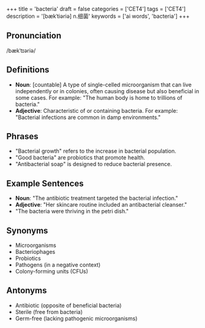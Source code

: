+++
title = 'bacteria'
draft = false
categories = ['CET4']
tags = ['CET4']
description = '[bækˈtiəriə] n.细菌'
keywords = ['ai words', 'bacteria']
+++

## Pronunciation
/bækˈtɪəriə/

## Definitions
- **Noun**: [countable] A type of single-celled microorganism that can live independently or in colonies, often causing disease but also beneficial in some cases. For example: "The human body is home to trillions of bacteria."
- **Adjective**: Characteristic of or containing bacteria. For example: "Bacterial infections are common in damp environments."

## Phrases
- "Bacterial growth" refers to the increase in bacterial population.
- "Good bacteria" are probiotics that promote health.
- "Antibacterial soap" is designed to reduce bacterial presence.

## Example Sentences
- **Noun**: "The antibiotic treatment targeted the bacterial infection."
- **Adjective**: "Her skincare routine included an antibacterial cleanser."
- "The bacteria were thriving in the petri dish."

## Synonyms
- Microorganisms
- Bacteriophages
- Probiotics
- Pathogens (in a negative context)
- Colony-forming units (CFUs)

## Antonyms
- Antibiotic (opposite of beneficial bacteria)
- Sterile (free from bacteria)
- Germ-free (lacking pathogenic microorganisms)
